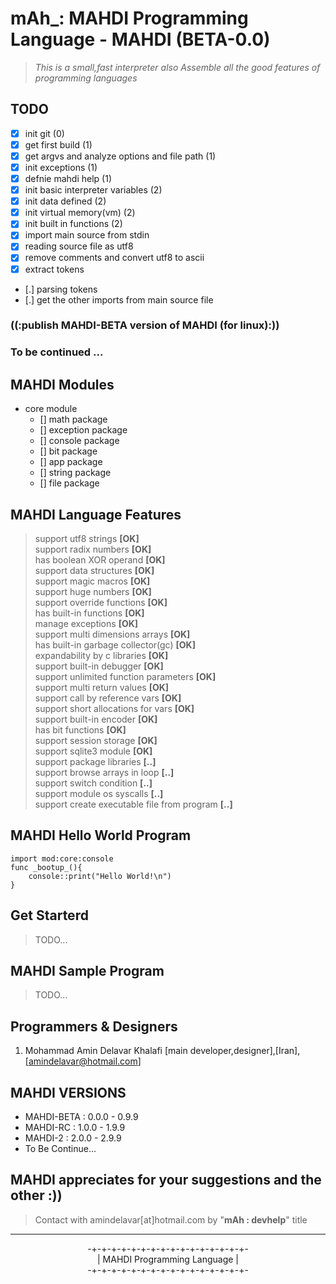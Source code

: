 **mAh_:** MAHDI Programming Language - MAHDI (BETA-0.0)
============================================

> _This is a small,fast interpreter also Assemble all the good features of programming languages_


TODO
--------
 
 - [x] init git (0)
 - [x] get first build (1)
 - [x] get argvs and analyze options and file path (1)
 - [x] init exceptions (1)
 - [x] defnie mahdi help (1)
 - [x] init basic interpreter variables (2)
 - [x] init data defined (2)
 - [x] init virtual memory(vm) (2)
 - [x] init built in functions (2)
 - [x] import main source from stdin
 - [x] reading source file as utf8
 - [x] remove comments and convert utf8 to ascii
 - [x] extract tokens
 - [.] parsing tokens
 - [.] get the other imports from main source file

### ((:publish MAHDI-BETA version of MAHDI (for linux):))





### To be continued ...


MAHDI Modules
--------
* core module
    - [] math package
    - [] exception package 
    - [] console package
    - [] bit package
    - [] app package 
    - [] string package
    - [] file package

MAHDI Language Features
--------

> support utf8 strings **[OK]** <br>
> support radix numbers **[OK]** <br>
> has boolean XOR operand **[OK]** <br>
> support data structures **[OK]** <br>
> support magic macros **[OK]** <br>
> support huge numbers **[OK]**<br>
> support override functions **[OK]** <br>
> has built-in functions **[OK]** <br>
> manage exceptions **[OK]** <br>
> support multi dimensions arrays **[OK]** <br>
> has built-in garbage collector(gc) **[OK]** <br>
> expandability by c libraries **[OK]** <br>
> support built-in debugger **[OK]** <br>
> support unlimited function parameters **[OK]** <br>
> support multi return values **[OK]** <br>
> support call by reference vars **[OK]** <br>
> support short allocations for vars **[OK]** <br>
> support built-in encoder **[OK]** <br>
> has bit functions **[OK]** <br>
> support session storage **[OK]** <br>
> support sqlite3 module **[OK]** <br>
> support package libraries **[..]** <br>
> support browse arrays in loop **[..]** <br>
> support switch condition **[..]** <br>
> support module os syscalls **[..]** <br>
> support create executable file from program **[..]** <br>

MAHDI Hello World Program
--------
    import mod:core:console
    func _bootup_(){
        console::print("Hello World!\n")
    }

Get Starterd
--------

> TODO...

MAHDI Sample Program
--------
> TODO...

Programmers & Designers
--------

1. Mohammad Amin Delavar Khalafi [main developer,designer],[Iran],[amindelavar@hotmail.com]

MAHDI VERSIONS
--------
* MAHDI-BETA	:	0.0.0 - 0.9.9
* MAHDI-RC		:	1.0.0 - 1.9.9
* MAHDI-2	    :	2.0.0 - 2.9.9
* To Be Continue...



MAHDI appreciates for your suggestions and the other :))
--------

> Contact with amindelavar[at]hotmail.com by "**mAh : devhelp**" title


<hr>
<center>
-+-+-+-+-+-+-+-+-+-+-+-+-+-+-+-+-<br>
|   MAHDI Programming Language  |<br>
-+-+-+-+-+-+-+-+-+-+-+-+-+-+-+-+-<br>
</center>
